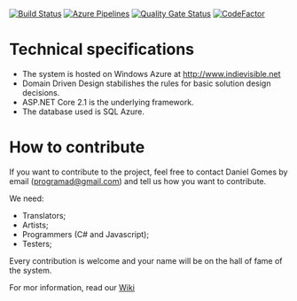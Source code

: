 [![Build Status](https://dev.azure.com/anteatergames/indievisible/_apis/build/status/indievisible-ASP.NET%20Core-CI)](https://dev.azure.com/anteatergames/indievisible/_build/latest?definitionId=2)
[![Azure Pipelines](https://vsrm.dev.azure.com/anteatergames/_apis/public/Release/badge/b40a1760-8edb-4ea0-86ac-cabde5f2d704/2/2)](https://dev.azure.com/anteatergames/indievisible/_releases2?definitionId=2)
[![Quality Gate Status](https://sonarcloud.io/api/project_badges/measure?project=anteatergames_indievisible&metric=alert_status)](https://sonarcloud.io/dashboard?id=anteatergames_indievisible) [![CodeFactor](https://www.codefactor.io/repository/github/anteatergames/indievisible/badge)](https://www.codefactor.io/repository/github/anteatergames/indievisible)

# Technical specifications
- The system is hosted on Windows Azure at http://www.indievisible.net
- Domain Driven Design stabilishes the rules for basic solution design decisions.
- ASP.NET Core 2.1 is the underlying framework.
- The database used is SQL Azure.

# How to contribute
If you want to contribute to the project, feel free to contact Daniel Gomes by email (programad@gmail.com) and tell us how you want to contribute.

We need:
- Translators;
- Artists;
- Programmers (C# and Javascript);
- Testers;

Every contribution is welcome and your name will be on the hall of fame of the system.

For mor information, read our [Wiki](http://dev.azure.com/anteatergames/indievisible/_wiki)
